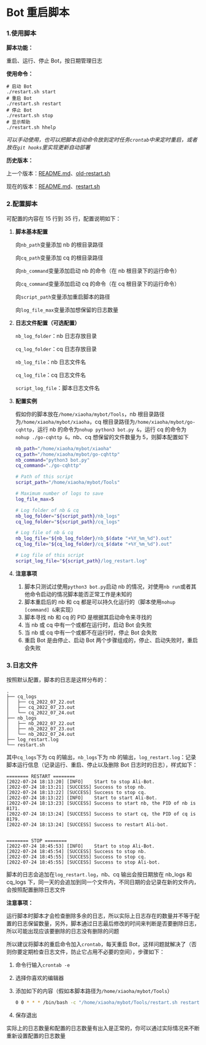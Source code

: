 # Bot 重启脚本

### 1.使用脚本

**脚本功能：**

重启、运行、停止 Bot，按日期管理日志

**使用命令：**

```shell
# 启动 Bot
./restart.sh start
# 重启 Bot
./restart.sh restart
# 停止 Bot
./restart.sh stop
# 显示帮助
./restart.sh hhelp
```

*可以手动使用，也可以把脚本启动命令放到定时任务`crontab`中来定时重启，或者放在`git hooks`里实现更新自动部署*

**历史版本：**

上一个版本：[README.md](old-README.md)、[old-restart.sh](old-restart.sh)

现在的版本：[README.md](README.md)、[restart.sh](restart.sh)

### 2.配置脚本

可配置的内容在 15 行到 35 行，配置说明如下：

1. **脚本基本配置**

   向`nb_path`变量添加 nb 的根目录路径

   向`cq_path`变量添加 cq 的根目录路径

   向`nb_command`变量添加启动 nb 的命令（在 nb 根目录下的运行命令）

   向`cq_command`变量添加启动 cq 的命令（在 cq 根目录下的运行命令）

   向`script_path`变量添加重启脚本的路径

   向`log_file_max`变量添加想保留的日志数量

2. **日志文件配置（可选配置）**

   `nb_log_folder`：nb 日志存放目录

   `cq_log_folder`：cq 日志存放目录

   `nb_log_file`：nb 日志文件名

   `cq_log_file`：cq 日志文件名

   `script_log_file`：脚本日志文件名

3. **配置实例**

   假如你的脚本放在`/home/xiaoha/mybot/Tools`，nb 根目录路径为`/home/xiaoha/mybot/xiaoha`，cq 根目录路径为`/home/xiaoha/mybot/go-cqhttp`，运行 nb 的命令为`nohup python3 bot.py &`，运行 cq 的命令为`nohup ./go-cqhttp &`，nb、cq 想保留的文件数量为 5，则脚本配置如下

   ```sh
   nb_path="/home/xiaoha/mybot/xiaoha"
   cq_path="/home/xiaoha/mybot/go-cqhttp"
   nb_command="python3 bot.py"
   cq_command="./go-cqhttp"
   
   # Path of this script
   script_path="/home/xiaoha/mybot/Tools"
   
   # Maximum number of logs to save
   log_file_max=5
   
   # Log folder of nb & cq
   nb_log_folder="${script_path}/nb_logs"
   cq_log_folder="${script_path}/cq_logs"
   
   # Log file of nb & cq
   nb_log_file="${nb_log_folder}/nb_$(date "+%Y_%m_%d").out"
   cq_log_file="${cq_log_folder}/cq_$(date "+%Y_%m_%d").out"
   
   # Log file of this script
   script_log_file="${script_path}/log_restart.log"
   ```

4. **注意事项**

   1. 脚本只测试过使用`python3 bot.py`启动 nb 的情况，对使用`nb run`或者其他命令启动的情况脚本能否正常工作是未知的
   2. 脚本重启后的 nb 和 cq 都是可以持久化运行的（脚本使用`nohup [command] &`来实现）
   3. 脚本寻找 nb 和 cq 的 PID 是根据其启动命令来寻找的
   4. 当 nb 或 cq 中有一个或都在运行时，启动 Bot 会失败
   5. 当 nb 或 cq 中有一个或都不在运行时，停止 Bot 会失败
   6. 重启 Bot 是由停止、启动 Bot 两个步骤组成的，停止、启动失败时，重启会失败

### 3.日志文件

按照默认配置，脚本的日志是这样分布的：

```tree
.
├── cq_logs
│   ├── cq_2022_07_22.out
│   ├── cq_2022_07_23.out
│   └── cq_2022_07_24.out
├── nb_logs
│   ├── nb_2022_07_22.out
│   ├── nb_2022_07_23.out
│   └── nb_2022_07_24.out
├── log_restart.log
└── restart.sh
```

其中`cq_logs`下为 cq 的输出，`nb_logs`下为 nb 的输出，`log_restart.log`：记录脚本运行信息（记录运行、重启、停止以及删除 Bot 日志时的日志），样式如下：

```log
======== RESTART ========
[2022-07-24 18:13:20] [INFO]    Start to stop Ali-Bot.
[2022-07-24 18:13:21] [SUCCESS] Success to stop nb.
[2022-07-24 18:13:22] [SUCCESS] Success to stop cq.
[2022-07-24 18:13:22] [INFO]    Start to start Ali-Bot.
[2022-07-24 18:13:23] [SUCCESS] Success to start nb, the PID of nb is 8171.
[2022-07-24 18:13:24] [SUCCESS] Success to start cq, the PID of cq is 8179.
[2022-07-24 18:13:24] [SUCCESS] Success to restart Ali-bot.


======== STOP ========
[2022-07-24 18:45:53] [INFO]    Start to stop Ali-Bot.
[2022-07-24 18:45:54] [SUCCESS] Success to stop nb.
[2022-07-24 18:45:55] [SUCCESS] Success to stop cq.
[2022-07-24 18:45:55] [SUCCESS] Success to stop Ali-bot.
```

脚本的日志会追加在`log_restart.log`，nb、cq 输出会按日期放在 nb_logs 和 cq_logs 下，同一天的会追加到同一个文件内，不同日期的会记录在新的文件内，会按照配置删除日志文件

**注意事项：**

运行脚本时脚本才会检查删除多余的日志，所以实际上日志存在的数量并不等于配置的日志保留数量，另外，脚本通过日志最后修改的时间来判断是否要删除日志，所以可能出现应该要删除的日志没有删除的问题

所以建议将脚本的重启命令加入`crontab`，每天重启 Bot，这样问题就解决了（否则你要定期检查日志文件，防止它占用不必要的空间），步骤如下：

1. 命令行输入`crontab -e`

2. 选择你喜欢的编辑器

3. 添加如下的内容（假如本脚本路径为`/home/xiaoha/mybot/Tools`）

   ```sh
   0 0 * * * /bin/bash -c "/home/xiaoha/mybot/Tools/restart.sh restart"
   ```

4. 保存退出

实际上的日志数量和配置的日志数量有出入是正常的，你可以通过实际情况来不断重新设置配置的日志数量

